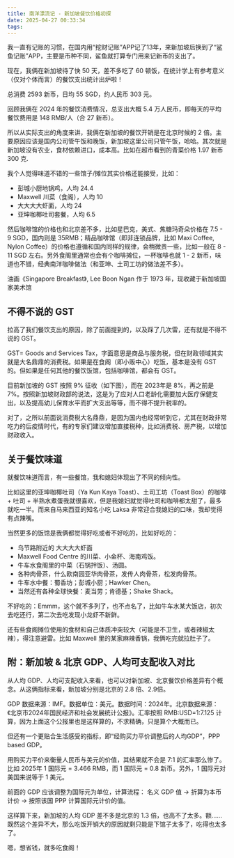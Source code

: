 ```yaml
---
title: 南洋漂流记 - 新加坡餐饮价格初探
date: 2025-04-27 00:33:34
tags:
---
```


我一直有记账的习惯，在国内用“挖财记账”APP记了13年，来新加坡后换到了“鲨鱼记账”APP，主要是币种不同，鲨鱼就打算专门用来记新币的支出了。

现在，我俩在新加坡待了快 50 天，差不多吃了 60 顿饭，在统计学上有参考意义（仅对个体而言）的餐饮支出统计出炉啦！

<!-- more -->

总消费 2593 新币，日均 55 SGD，约人民币 303 元。

回顾我俩在 2024 年的餐饮消费情况，总支出大概 5.4 万人民币，即每天的平均餐饮费用是 148 RMB/人（合 27 新币）。

所以从实际支出的角度来讲，我俩在新加坡的餐饮开销是在北京时候的 2 倍。主要原因应该是国内公司管午饭和晚饭，新加坡这里公司只管午饭，哈哈。其次就是新加坡没有农业，食材依赖进口，成本高。比如在超市看到的青菜价格 1.97 新币 300 克.

我个人觉得味道不错的一些馆子/摊位其实价格还能接受，比如：

- 彭城小厨地锅鸡，人均 24.4
- Maxwell 川菜（食阁），人均 10
- 大大大大虾面，人均 24
- 亚坤咖椰吐司套餐，人均 6.5

然后咖啡馆的价格也和北京差不多，比如星巴克，美式、焦糖玛奇朵价格在 7.5 - 9 SGD，国内则是 35RMB；精品咖啡馆（即非连锁品牌，比如 Maxi Coffee, Nylon Coffee）的价格也遵循和国内同样的规律，会稍微贵一些，比如一般在 8 - 11 SGD 左右。另外食阁里通常也会有个咖啡摊位，一杯咖啡也就 1 - 2 新币，味道也不错，经典南洋咖啡做法（和亚坤、土司工坊的做法差不多）。

油画《Singapore Breakfast》, Lee Boon Ngan 作于 1973 年，现收藏于新加坡国家美术馆

## 不得不说的 GST

拉高了我们餐饮支出的原因，除了前面提到的，以及踩了几次雷，还有就是不得不说的 GST。

GST= Goods and Services Tax，字面意思是商品与服务税，但在财政领域其实就是大名鼎鼎的消费税。如果是在食阁（即小贩中心）吃饭，基本是没有 GST 的。但如果是任何其他的餐饮饭馆，包括咖啡馆，都会有 GST。

目前新加坡的 GST 按照 9% 征收（如下图），而在 2023年是 8%，再之前是 7%。按照新加坡财政部的说法，这是为了应对人口老龄化需要加大医疗保健支出，以及提高幼儿保育水平而扩大支出等等，而不得不提升税率的。

对了，之所以前面说消费税大名鼎鼎，是因为国内也经常听到它，尤其在财政非常吃力的后疫情时代，有的专家们建议增加直接税种，比如消费税、房产税，以增加财政收入。

## 关于餐饮味道

就餐饮味道而言，有一些餐馆，我和媳妇体现出了不同的倾向性。

比如这里的亚坤咖椰吐司（Ya Kun Kaya Toast）、土司工坊（Toast Box）的咖啡 + 吐司 + 半熟水煮蛋我就很喜欢，但是我媳妇就觉得吐司和咖啡都太甜了，最多就吃一半。而来自马来西亚的知名小吃 Laksa 非常迎合我媳妇的口味，我却觉得有点辣嘴。

当然更多的饭馆是我俩都觉得好吃或者不好吃的，比如好吃的：

- 乌节路附近的 大大大大虾面
- Maxwell Food Centre 的川菜、小金杯、海南鸡饭。
- 牛车水食阁里的中菜（石锅拌饭）、汤圆。
- 各种肉骨茶，什么欧南园亚华肉骨茶，发传人肉骨茶，松发肉骨茶。
- 牛车水中餐：蜀香坊；彭城小厨；Hawker Chen。
- 当然还有各种全球快餐：麦当劳；肯德基；Shake Shack。

不好吃的：Emmm，这个就不多列了，也不点名了，比如牛车水某大饭店，初次去吃还行，第二次去吃发现小龙虾不新鲜。

还有些食阁摊位使用的食材和自己体质冲突较大（可能是不卫生，或者辣椒太辣），得注意避雷。比如 Maxwell 里的某家麻辣香锅，我俩吃完就拉肚子了。

## 附：新加坡 & 北京 GDP、人均可支配收入对比

从人均 GDP、人均可支配收入来看，也可以对新加坡、北京餐饮价格差异有个概念。从这俩指标来看，新加坡分别是北京的 2.8 倍、2.9倍。

GDP 数据来源：IMF。数据单位：美元。数据时间：2024年。北京数据来源：《北京市2024年国民经济和社会发展统计公报》。汇率按照 RMB:USD=1:7.125 计算，因为上面这个公报里也是这样算的，不求精确，只是算个大概而已。

但还有一个更贴合生活感受的指标，即“经购买力平价调整后的人均GDP”，PPP based GDP。

用购买力平价来衡量人民币与美元的价值，其结果就不会是 7:1 的汇率那么惨了。比如 2025年 1 国际元 = 3.466 RMB，而 1 国际元 = 0.8 新币。另外，1 国际元对美国来说等于 1 美元。

前面的 GDP 应该调整为国际元为单位，计算流程： 名义 GDP 值 -> 折算为本币计价 -> 按照该国 PPP 计算国际元计价的值。

这样算下来，新加坡的人均 GDP 差不多是北京的 1.3 倍，也高不了太多。额……既然这个差异不大，那么吃饭开销大的原因就剩只能是下馆子太多了，吃得也太多了。

嗯，想省钱，就多吃食阁！
